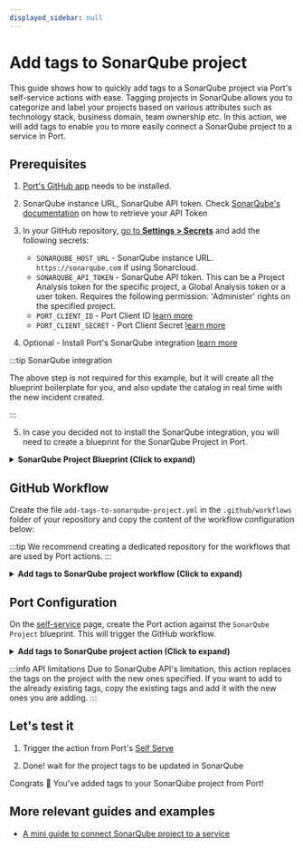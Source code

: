 ```yaml
---
displayed_sidebar: null
---
```


# Add tags to SonarQube project

This guide shows how to quickly add tags to a SonarQube project via Port's self-service actions with ease. Tagging projects in SonarQube allows you to categorize and label your projects based on various attributes such as technology stack, business domain, team ownership etc. In this action, we will add tags to enable you to more easily connect a SonarQube project to a service in Port.

## Prerequisites
1. [Port's GitHub app](https://github.com/apps/getport-io) needs to be installed.
2. SonarQube instance URL, SonarQube API token. Check [SonarQube's documentation](https://docs.sonarsource.com/sonarqube/latest/user-guide/user-account/generating-and-using-tokens/) on how to retrieve your API Token
3. In your GitHub repository, [go to **Settings > Secrets**](https://docs.github.com/en/actions/security-guides/using-secrets-in-github-actions#creating-secrets-for-a-repository) and add the following secrets:
    * `SONARQUBE_HOST_URL` - SonarQube instance URL. `https://sonarqube.com` if using Sonarcloud.
    * `SONARQUBE_API_TOKEN` - SonarQube API token. This can be a Project Analysis token for the specific project, a Global Analysis token or a user token. Requires the following permission: 'Administer' rights on the specified project.
    * `PORT_CLIENT_ID` - Port Client ID [learn more](https://docs.getport.io/build-your-software-catalog/sync-data-to-catalog/api/#get-api-token)
    * `PORT_CLIENT_SECRET` - Port Client Secret [learn more](https://docs.getport.io/build-your-software-catalog/sync-data-to-catalog/api/#get-api-token)

4. Optional - Install Port's SonarQube integration [learn more](https://docs.getport.io/build-your-software-catalog/sync-data-to-catalog/code-quality-security/sonarqube)

:::tip SonarQube integration

The above step is not required for this example, but it will create all the blueprint boilerplate for you, and also update the catalog in real time with the new incident created.

:::

5. In case you decided not to install the SonarQube integration, you will need to create a blueprint for the SonarQube Project in Port.

<details>
<summary> <b> SonarQube Project Blueprint (Click to expand)</b></summary>

```json showLineNumbers
{
  "identifier": "sonarQubeProject",
  "title": "SonarQube Project",
  "icon": "sonarqube",
  "schema": {
    "properties": {
      "organization": {
        "type": "string",
        "title": "Organization",
        "icon": "TwoUsers"
      },
      "link": {
        "type": "string",
        "format": "url",
        "title": "Link",
        "icon": "Link"
      },
      "lastAnalysisDate": {
        "type": "string",
        "format": "date-time",
        "icon": "Clock",
        "title": "Last Analysis Date"
      },
      "numberOfBugs": {
        "type": "number",
        "title": "Number Of Bugs"
      },
      "numberOfCodeSmells": {
        "type": "number",
        "title": "Number Of CodeSmells"
      },
      "numberOfVulnerabilities": {
        "type": "number",
        "title": "Number Of Vulnerabilities"
      },
      "numberOfHotSpots": {
        "type": "number",
        "title": "Number Of HotSpots"
      },
      "numberOfDuplications": {
        "type": "number",
        "title": "Number Of Duplications"
      },
      "coverage": {
        "type": "number",
        "title": "Coverage"
      },
      "mainBranch": {
        "type": "string",
        "icon": "Git",
        "title": "Main Branch"
      },
      "tags": {
        "type": "array",
        "title": "Tags"
      }
    },
    "required": []
  },
  "mirrorProperties": {},
  "calculationProperties": {},
  "relations": {}
}
```
</details>

## GitHub Workflow

Create the file `add-tags-to-sonarqube-project.yml` in the `.github/workflows` folder of your repository and copy the content of the workflow configuration below:

:::tip
We recommend creating a dedicated repository for the workflows that are used by Port actions.
:::

<details>
<summary><b>Add tags to SonarQube project workflow (Click to expand)</b></summary>

```yaml showLineNumbers
name: Add tags to SonarQube project
on:
  workflow_dispatch:
    inputs:
      tags:
        type: string
        required: true
      port_context:
        required: true
        type: string

jobs:
  create-entity-in-port-and-update-run:
    runs-on: ubuntu-latest
    steps:
      - name: Inform Port of start of request to SonarQube
        uses: port-labs/port-github-action@v1
        with:
          clientId: ${{ secrets.PORT_CLIENT_ID }}
          clientSecret: ${{ secrets.PORT_CLIENT_SECRET }}
          baseUrl: https://api.getport.io
          operation: PATCH_RUN
          runId: ${{ fromJson(inputs.port_context).run_id}}
          logMessage: Starting request to add tags to SonarQube project
      
      - name: Add tags to SonarQube project
        uses: fjogeleit/http-request-action@v1
        with:
          url: "${{ secrets.SONARQUBE_HOST_URL }}/api/project_tags/set?project=${{ fromJson(inputs.port_context).entity }}&tags=${{ inputs.tags }}"
          method: "POST"
          bearerToken: ${{ secrets.SONARQUBE_API_TOKEN }}
          customHeaders: '{"Content-Type": "application/json"}'

      - name: Inform Port of completion of request to SonarQube
        uses: port-labs/port-github-action@v1
        with:
          clientId: ${{ secrets.PORT_CLIENT_ID }}
          clientSecret: ${{ secrets.PORT_CLIENT_SECRET }}
          baseUrl: https://api.getport.io
          operation: PATCH_RUN
          runId: ${{ fromJson(inputs.port_context).run_id }}
          logMessage: Finished request to create SonarQube project
```
</details>

## Port Configuration

On the [self-service](https://app.getport.io/self-serve) page, create the Port action against the `SonarQube Project` blueprint. This will trigger the GitHub workflow.

<details>
<summary><b>Add tags to SonarQube project action (Click to expand)</b></summary>

:::tip Modification Required
Make sure to replace `<GITHUB_ORG>` and `<GITHUB_REPO>` with your GitHub organization and repository names respectively.
:::

```json showLineNumbers
{
  "identifier": "sonarQubeProject_add_tags_to_sonar_qube_project",
  "title": "Add Tags to SonarQube project",
  "icon": "sonarqube",
  "description": "Adds additional tags to a project in SonarQube",
  "trigger": {
    "type": "self-service",
    "operation": "DAY-2",
    "userInputs": {
      "properties": {
        "tags": {
          "title": "Tags",
          "description": "Comma separated list of tags",
          "icon": "DefaultProperty",
          "type": "string"
        }
      },
      "required": [
        "tags"
      ],
      "order": [
        "tags"
      ]
    },
    "blueprintIdentifier": "sonarQubeProject"
  },
  "invocationMethod": {
    "type": "GITHUB",
    "org": "<Enter GitHub organization>",
    "repo": "<Enter GitHub repository>",
    "workflow": "add-tags-to-sonarqube-project.yml",
    "workflowInputs": {
      "tags": "{{.inputs.\"tags\"}}",
      "port_context": {
        "entity": "{{.entity.identifier}}",
        "run_id": "{{.run.id}}"
      }
    },
    "reportWorkflowStatus": true
  },
  "requiredApproval": false,
  "publish": true
}
```
</details>

:::info API limitations
Due to SonarQube API's limitation, this action replaces the tags on the project with the new ones specified. If you want to add to the already existing tags, copy the existing tags and add it with the new ones you are adding.
:::

## Let's test it

1. Trigger the action from Port's [Self Serve](https://app.getport.io/self-serve)

2. Done! wait for the project tags to be updated in SonarQube

Congrats 🎉 You've added tags to your SonarQube project from Port!


## More relevant guides and examples
- [A mini guide to connect SonarQube project to a service](https://docs.getport.io/guides/all/connect-sonar-project-to-service)